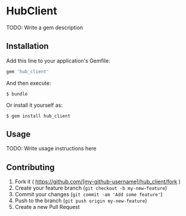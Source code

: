 # HubClient

TODO: Write a gem description

## Installation

Add this line to your application's Gemfile:

```ruby
gem 'hub_client'
```

And then execute:

    $ bundle

Or install it yourself as:

    $ gem install hub_client

## Usage

TODO: Write usage instructions here

## Contributing

1. Fork it ( https://github.com/[my-github-username]/hub_client/fork )
2. Create your feature branch (`git checkout -b my-new-feature`)
3. Commit your changes (`git commit -am 'Add some feature'`)
4. Push to the branch (`git push origin my-new-feature`)
5. Create a new Pull Request
